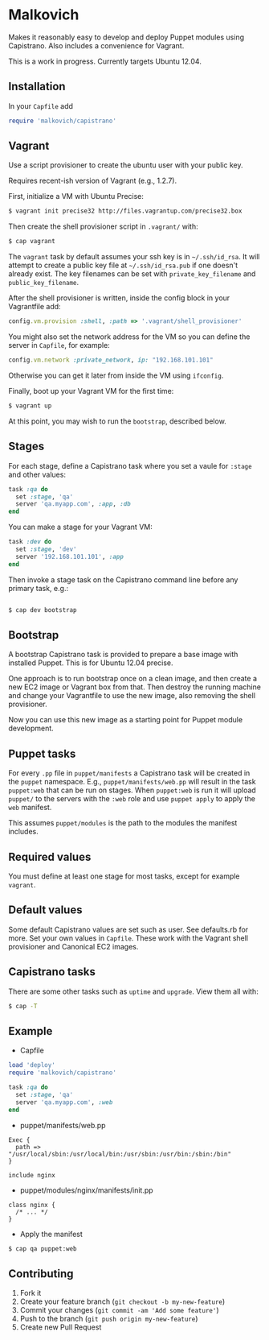 # Malkovich

Makes it reasonably easy to develop and deploy Puppet modules using Capistrano. Also includes a convenience for Vagrant.

This is a work in progress. Currently targets Ubuntu 12.04.

## Installation

In your `Capfile` add

```rb
require 'malkovich/capistrano'
```

## Vagrant

Use a script provisioner to create the ubuntu user with your public key.

Requires recent-ish version of Vagrant (e.g., 1.2.7).

First, initialize a VM with Ubuntu Precise:

```bash
$ vagrant init precise32 http://files.vagrantup.com/precise32.box
```

Then create the shell provisioner script in `.vagrant/` with:

```bash
$ cap vagrant
```

The `vagrant` task by default assumes your ssh key is in `~/.ssh/id_rsa`.  It will attempt to create a public key file at `~/.ssh/id_rsa.pub` if one doesn't already exist. The key filenames can be set with `private_key_filename` and `public_key_filename`.

After the shell provisioner is written, inside the config block in your Vagrantfile add:

```rb
config.vm.provision :shell, :path => '.vagrant/shell_provisioner'
```

You might also set the network address for the VM so you can define the server in `Capfile`, for example:

```rb
config.vm.network :private_network, ip: "192.168.101.101"
```

Otherwise you can get it later from inside the VM using `ifconfig`.

Finally, boot up your Vagrant VM for the first time:

```bash
$ vagrant up
```

At this point, you may wish to run the `bootstrap`, described below.

## Stages

For each stage, define a Capistrano task where you set a vaule for `:stage` and other values:

```rb
task :qa do
  set :stage, 'qa'
  server 'qa.myapp.com', :app, :db
end
```

You can make a stage for your Vagrant VM:

```rb
task :dev do
  set :stage, 'dev'
  server '192.168.101.101', :app
end
```

Then invoke a stage task on the Capistrano command line before any primary task, e.g.:

```bash

$ cap dev bootstrap
```

## Bootstrap

A bootstrap Capistrano task is provided to prepare a base image with installed Puppet. This is for Ubuntu 12.04 precise.

One approach is to run bootstrap once on a clean image, and then create a new EC2 image or Vagrant box from that.
Then destroy the running machine and change your Vagrantfile to use the new image, also removing the shell provisioner.

Now you can use this new image as a starting point for Puppet module development.

## Puppet tasks

For every `.pp` file in `puppet/manifests` a Capistrano task will be created in the `puppet` namespace.
E.g., `puppet/manifests/web.pp` will result in the task `puppet:web` that can be run on stages.
When `puppet:web` is run it will upload `puppet/` to the servers with the `:web` role and use `puppet apply` to apply the `web` manifest.

This assumes `puppet/modules` is the path to the modules the manifest includes.

## Required values

You must define at least one stage for most tasks, except for example `vagrant`.

## Default values

Some default Capistrano values are set such as user. See defaults.rb for more.
Set your own values in `Capfile`.
These work with the Vagrant shell provisioner and Canonical EC2 images.

## Capistrano tasks

There are some other tasks such as `uptime` and `upgrade`. View them all with:

```bash
$ cap -T
```

## Example

* Capfile

```rb
load 'deploy'
require 'malkovich/capistrano'

task :qa do
  set :stage, 'qa'
  server 'qa.myapp.com', :web
end
```

* puppet/manifests/web.pp

```puppet
Exec {
  path => "/usr/local/sbin:/usr/local/bin:/usr/sbin:/usr/bin:/sbin:/bin"
}

include nginx
```

* puppet/modules/nginx/manifests/init.pp

```puppet
class nginx {
  /* ... */
}
```

* Apply the manifest

```bash
$ cap qa puppet:web
```

## Contributing

1. Fork it
2. Create your feature branch (`git checkout -b my-new-feature`)
3. Commit your changes (`git commit -am 'Add some feature'`)
4. Push to the branch (`git push origin my-new-feature`)
5. Create new Pull Request
